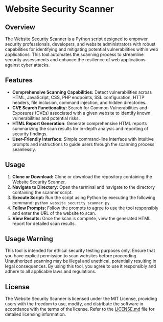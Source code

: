 # Website Security Scanner

## Overview

The Website Security Scanner is a Python script designed to empower security professionals, developers, and website administrators with robust capabilities for identifying and mitigating potential vulnerabilities within web applications. This tool automates the scanning process to streamline security assessments and enhance the resilience of web applications against cyber attacks.

## Features

- **Comprehensive Scanning Capabilities:** Detect vulnerabilities across HTML, JavaScript, CSS, PHP endpoints, SSL configuration, HTTP headers, file inclusion, command injection, and hidden directories.
- **CVE Search Functionality:** Search for Common Vulnerabilities and Exposures (CVEs) associated with a given website to identify known vulnerabilities and potential risks.
- **HTML Report Generation:** Generate comprehensive HTML reports summarizing the scan results for in-depth analysis and reporting of security findings.
- **User-Friendly Interface:** Simple command-line interface with intuitive prompts and instructions to guide users through the scanning process seamlessly.

## Usage

1. **Clone or Download:** Clone or download the repository containing the Website Security Scanner.
2. **Navigate to Directory:** Open the terminal and navigate to the directory containing the scanner script.
3. **Execute Script:** Run the script using Python by executing the following command: `python website_security_scanner.py`.
4. **Follow Prompts:** Follow the prompts to agree to use the tool responsibly and enter the URL of the website to scan.
5. **View Results:** Once the scan is complete, view the generated HTML report for detailed scan results.

## Usage Warning

This tool is intended for ethical security testing purposes only. Ensure that you have explicit permission to scan websites before proceeding. Unauthorized scanning may be illegal and unethical, potentially resulting in legal consequences. By using this tool, you agree to use it responsibly and adhere to all applicable laws and regulations.

## License

The Website Security Scanner is licensed under the MIT License, providing users with the freedom to use, modify, and distribute the software in accordance with the terms of the license. Refer to the [LICENSE.md](LICENSE.md) file for detailed licensing information.
